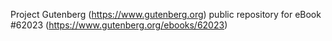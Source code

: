 Project Gutenberg (https://www.gutenberg.org) public repository for
eBook #62023 (https://www.gutenberg.org/ebooks/62023)
